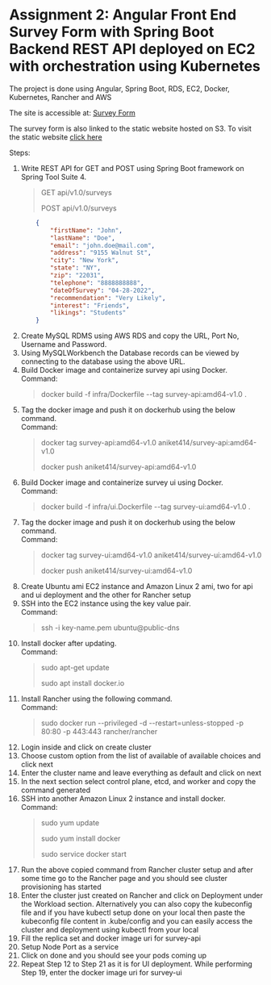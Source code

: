 # Assignment 2: Angular Front End Survey Form with Spring Boot Backend REST API deployed on EC2 with orchestration using Kubernetes

The project is done using Angular, Spring Boot, RDS, EC2, Docker, Kubernetes, Rancher and AWS

The site is accessible at: [Survey Form](http://3.87.210.233:30654/Survey/survey.html)

The survey form is also linked to the static website hosted on S3. To visit the static website [click here](http://aniketpandey.s3-website-us-east-1.amazonaws.com)

Steps:

1. Write REST API for GET and POST using Spring Boot framework on Spring Tool Suite 4.
    > GET api/v1.0/surveys
    >
    > POST api/v1.0/surveys
    ```json
        {
            "firstName": "John",
            "lastName": "Doe",
            "email": "john.doe@mail.com",
            "address": "9155 Walnut St",
            "city": "New York",
            "state": "NY",
            "zip": "22031",
            "telephone": "8888888888",
            "dateOfSurvey": "04-28-2022",
            "recommendation": "Very Likely",
            "interest": "Friends",
            "likings": "Students"
        }
2. Create MySQL RDMS using AWS RDS and copy the URL, Port No, Username and Password.
3. Using MySQLWorkbench the Database records can be viewed by connecting to the database using the above URL.
4. Build Docker image and containerize survey api using Docker.<br>
    Command:
    > docker build -f infra/Dockerfile --tag survey-api:amd64-v1.0 .
5. Tag the docker image and push it on dockerhub using the below command.<br>
    Command:
    > docker tag survey-api:amd64-v1.0 aniket414/survey-api:amd64-v1.0
    >
    > docker push aniket414/survey-api:amd64-v1.0
6. Build Docker image and containerize survey ui using Docker.<br>
    Command:
    > docker build -f infra/ui.Dockerfile --tag survey-ui:amd64-v1.0 .
7. Tag the docker image and push it on dockerhub using the below command.<br>
    Command:
    > docker tag survey-ui:amd64-v1.0 aniket414/survey-ui:amd64-v1.0
    >
    > docker push aniket414/survey-ui:amd64-v1.0
8. Create Ubuntu ami EC2 instance and Amazon Linux 2 ami, two for api and ui deployment and the other for Rancher setup
9. SSH into the EC2 instance using the key value pair.<br>
    Command:
    > ssh -i key-name.pem ubuntu@public-dns
10. Install docker after updating.<br>
    Command:
    > sudo apt-get update
    >
    > sudo apt install docker.io
11. Install Rancher using the following command.<br>
    Command:
    > sudo docker run --privileged -d --restart=unless-stopped -p 80:80 -p 443:443 rancher/rancher
12. Login inside and click on create cluster
13. Choose custom option from the list of available of available choices and click next
14. Enter the cluster name and leave everything as default and click on next
15. In the next section select control plane, etcd, and worker and copy the command generated
16. SSH into another Amazon Linux 2 instance and install docker.<br>
    Command:
    > sudo yum update
    >
    > sudo yum install docker
    >
    > sudo service docker start
17. Run the above copied command from Rancher cluster setup and after some time go to the Rancher page and you should see cluster provisioning has started
18. Enter the cluster just created on Rancher and click on Deployment under the Workload section. Alternatively you can also copy the kubeconfig file and if you have kubectl setup done on your local then paste the kubeconfig file content in .kube/config and you can easily access the cluster and deployment using kubectl from your local
19. Fill the replica set and docker image uri for survey-api
20. Setup Node Port as a service
21. Click on done and you should see your pods coming up
22. Repeat Step 12 to Step 21 as it is for UI deployment. While performing Step 19, enter the docker image uri for survey-ui